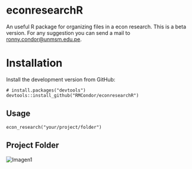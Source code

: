 # econresearchR
An useful R package for organizing files in a econ research. This is a beta version. For any suggestion you can send a mail to ronny.condor@unmsm.edu.pe.

# Installation
Install the development version from GitHub:
```
# install.packages("devtools")
devtools::install_github("RMCondor/econresearchR")
```
## Usage
```
econ_research("your/project/folder")
```
## Project Folder
![Imagen1](https://user-images.githubusercontent.com/57784008/121976778-23fd2a00-cd4a-11eb-8dbf-839b42d3f05f.jpg)
